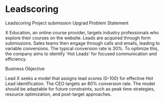 # Leadscoring
Leadscoring Project submission Upgrad
Problem Statement

X Education, an online course provider, targets industry professionals who explore their courses on the website. Leads are acquired through form submissions. Sales teams then engage through calls and emails, leading to variable conversions. The typical conversion rate is 30%. To optimize this, the company aims to identify 'Hot Leads' for focused communication and efficiency.

Business Objective

Lead X seeks a model that assigns lead scores (0-100) for effective Hot Lead identification. The CEO targets an 80% conversion rate. The model should be adaptable for future constraints, such as peak time strategies, resource optimization, and post-target approaches.
